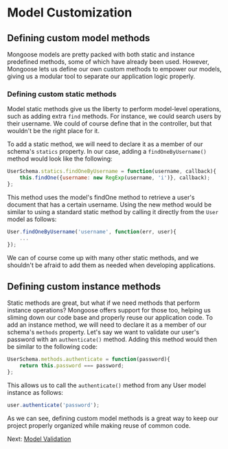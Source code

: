 # Model Customization
## Defining custom model methods
Mongoose models are pretty packed with both static and instance predefined methods, some of which have already been used. However, Mongoose lets us define our own custom methods to empower our models, giving us a modular tool to separate our application logic properly.

### Defining custom static methods
Model static methods give us the liberty to perform model-level operations, such as adding extra `find` methods. For instance, we could search users by their username. We could of course define that in the controller, but that wouldn't be the right place for it.

To add a static method, we will need to declare it as a member of our schema's `statics` property. In our case, adding a `findOneByUsername()` method would look like the following:
```javascript
UserSchema.statics.findOneByUsername = function(username, callback){
    this.findOne({username: new RegExp(username, 'i')}, callback);
};
```

This method uses the model's findOne method to retrieve a user's document that has a certain username. Using the new method would be similar to using a standard static method by calling it directly from the `User` model as follows:
```javascript
User.findOneByUsername('username', function(err, user){
    ...
});
```

We can of course come up with many other static methods, and we shouldn't be afraid to add them as needed when developing applications.

## Defining custom instance methods
Static methods are great, but what if we need methods that perform instance operations? Mongoose offers support for those too, helping us sliming down our code base and properly reuse our application code. To add an instance method, we will need to declare it as a member of our schema's `methods` property. Let's say we want to validate our user's password with an `authenticate()` method. Adding this method would then be similar to the following code:
```javascript
UserSchema.methods.authenticate = function(password){
    return this.password === password;
};
```

This allows us to call the `authenticate()` method from any User model instance as follows:
```javascript
user.authenticate('password');
```
As we can see, defining custom model methods is a great way to keep our project properly organized while making reuse of common code.

Next: [Model Validation](mongooseModelValidation.md)